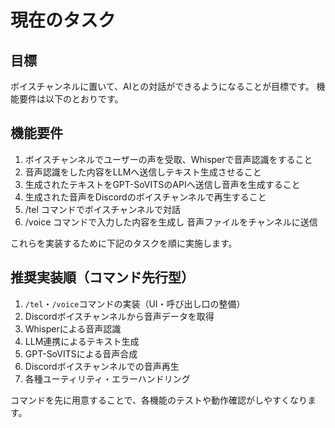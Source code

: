 # 現在のタスク

## 目標

ボイスチャンネルに置いて、AIとの対話ができるようになることが目標です。
機能要件は以下のとおりです。

## 機能要件
1. ボイスチャンネルでユーザーの声を受取、Whisperで音声認識をすること
2. 音声認識をした内容をLLMへ送信しテキスト生成させること
3. 生成されたテキストをGPT-SoVITSのAPIへ送信し音声を生成すること
4. 生成された音声をDiscordのボイスチャンネルで再生すること
5. /tel コマンドでボイスチャンネルで対話
6. /voice コマンドで入力した内容を生成し 音声ファイルをチャンネルに送信

これらを実装するために下記のタスクを順に実施します。

## 推奨実装順（コマンド先行型）

1. `/tel`・`/voice`コマンドの実装（UI・呼び出し口の整備）
2. Discordボイスチャンネルから音声データを取得
3. Whisperによる音声認識
4. LLM連携によるテキスト生成
5. GPT-SoVITSによる音声合成
6. Discordボイスチャンネルでの音声再生
7. 各種ユーティリティ・エラーハンドリング

コマンドを先に用意することで、各機能のテストや動作確認がしやすくなります。